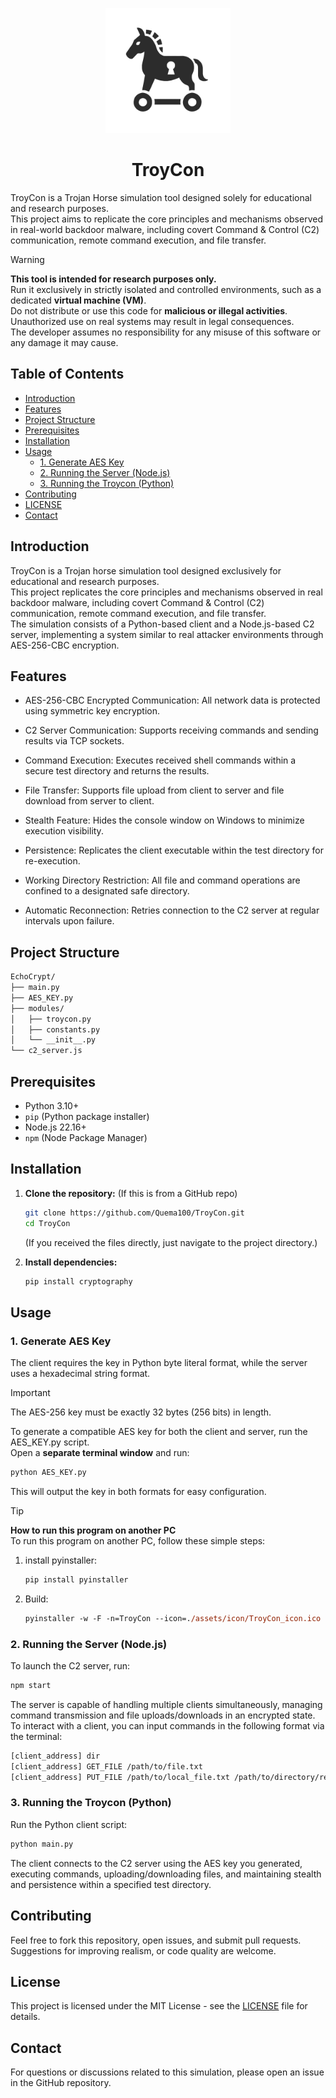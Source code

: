 <p align="center">
  <img src="./assets/icon/TroyCon_icon.png" alt="TroyCon icon" width="200" />
</p>

<h1 align="center">TroyCon</h1>

TroyCon is a Trojan Horse simulation tool designed solely for educational and research purposes.  
This project aims to replicate the core principles and mechanisms observed in real-world backdoor malware, including covert Command & Control (C2) communication, remote command execution, and file transfer.

> [!WARNING]  
> **This tool is intended for research purposes only.**   
> Run it exclusively in strictly isolated and controlled environments, such as a dedicated **virtual machine (VM)**.  
> Do not distribute or use this code for **malicious or illegal activities**.  
> Unauthorized use on real systems may result in legal consequences.  
> The developer assumes no responsibility for any misuse of this software or any damage it may cause.  


## Table of Contents
* [Introduction](#introduction)
* [Features](#features)
* [Project Structure](#project-structure)
* [Prerequisites](#prerequisites)
* [Installation](#installation)
* [Usage](#usage)
    * [1. Generate AES Key](#1-Generate-AES-Key)
    * [2. Running the Server (Node.js)](#2-running-the-server-nodejs)
    * [3. Running the Troycon (Python)](#3-running-the-troycon-Python)
* [Contributing](#contributing)
* [LICENSE](#license)
* [Contact](#contact)

## Introduction

TroyCon is a Trojan horse simulation tool designed exclusively for educational and research purposes.  
This project replicates the core principles and mechanisms observed in real backdoor malware, including covert Command & Control (C2) communication, remote command execution, and file transfer.  
The simulation consists of a Python-based client and a Node.js-based C2 server, implementing a system similar to real attacker environments through AES-256-CBC encryption.  

## Features

* AES-256-CBC Encrypted Communication: All network data is protected using symmetric key encryption.

* C2 Server Communication: Supports receiving commands and sending results via TCP sockets.

* Command Execution: Executes received shell commands within a secure test directory and returns the results.

* File Transfer: Supports file upload from client to server and file download from server to client.

* Stealth Feature: Hides the console window on Windows to minimize execution visibility.

* Persistence: Replicates the client executable within the test directory for re-execution.

* Working Directory Restriction: All file and command operations are confined to a designated safe directory.

* Automatic Reconnection: Retries connection to the C2 server at regular intervals upon failure.


## Project Structure
``` bash
EchoCrypt/
├── main.py   
├── AES_KEY.py
├── modules/
│   ├── troycon.py 
│   ├── constants.py 
│   └── __init__.py         
└── c2_server.js
``` 

## Prerequisites

* Python 3.10+
* `pip` (Python package installer)
* Node.js 22.16+
* `npm` (Node Package Manager)

## Installation

1.  **Clone the repository:** (If this is from a GitHub repo)
    ```bash
    git clone https://github.com/Quema100/TroyCon.git
    cd TroyCon
    ```
    (If you received the files directly, just navigate to the project directory.)

2.  **Install dependencies:**
    ```bash
    pip install cryptography 
    ```
## Usage

### 1. Generate AES Key

The client requires the key in Python byte literal format, while the server uses a hexadecimal string format.

> [!IMPORTANT]
> The AES-256 key must be exactly 32 bytes (256 bits) in length.

To generate a compatible AES key for both the client and server, run the AES_KEY.py script.  
Open a **separate terminal window** and run:  

```bash
python AES_KEY.py
```

This will output the key in both formats for easy configuration.

> [!TIP]
> **How to run this program on another PC**  
>  To run this program on another PC, follow these simple steps:  
>   1. install pyinstaller:
>       ``` ps
>       pip install pyinstaller
>       ```
>   2. Build:
>      ``` ps
>      pyinstaller -w -F -n=TroyCon --icon=./assets/icon/TroyCon_icon.ico main.py
>      ```


### 2. Running the Server (Node.js)

To launch the C2 server, run:

```bash
npm start
```

The server is capable of handling multiple clients simultaneously, managing command transmission and file uploads/downloads in an encrypted state.  
To interact with a client, you can input commands in the following format via the terminal:  

```bash
[client_address] dir
[client_address] GET_FILE /path/to/file.txt
[client_address] PUT_FILE /path/to/local_file.txt /path/to/directory/remote_file.txt
```

### 3. Running the Troycon (Python)

Run the Python client script:

```bash
python main.py
```

The client connects to the C2 server using the AES key you generated, executing commands, uploading/downloading files, and maintaining stealth and persistence within a specified test directory.  

## Contributing

Feel free to fork this repository, open issues, and submit pull requests. Suggestions for improving realism, or code quality are welcome.

## License

This project is licensed under the MIT License - see the [LICENSE](LICENSE) file for details.

## Contact

For questions or discussions related to this simulation, please open an issue in the GitHub repository.